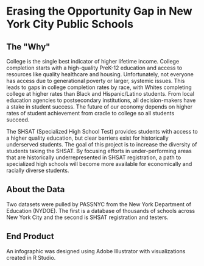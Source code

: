 # Erasing the Opportunity Gap in New York City Public Schools

## The "Why"
College is the single best indicator of higher lifetime income. College completion starts with a high-quality PreK-12 education and access to resources like quality healthcare and housing. Unfortunately, not everyone has access due to generational poverty or larger, systemic issues. This leads to gaps in college completion rates by race, with Whites completing college at higher rates than Black and Hispanic/Latino students. From local education agencies to postsecondary institutions, all decision-makers have a stake in student success. The future of our economy depends on higher rates of student achievement from cradle to college so all students succeed. 

The SHSAT (Specialized High School Test) provides students with access to a higher quality education, but clear barriers exist for historically underserved students. The goal of this project is to increase the diversity of students taking the SHSAT. By focusing efforts in under-performing areas that are historically underrepresented in SHSAT registration, a path to specialized high schools will become more available for economically and racially diverse students.

## About the Data 
Two datasets were pulled by PASSNYC from the New York Department of Education (NYDOE). The first is a database of thousands of schools across New York City and the second is SHSAT registration and testers. 

## End Product
An infographic was designed using Adobe Illustrator with visualizations created in R Studio.

